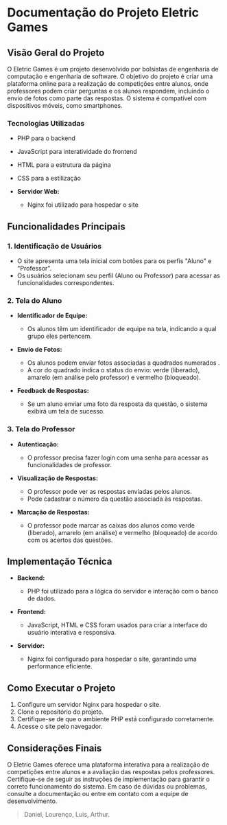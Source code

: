 # Documentação do Projeto Eletric Games

## Visão Geral do Projeto

O Eletric Games é um projeto desenvolvido por bolsistas de engenharia de computação e engenharia de software. O objetivo do projeto é criar uma plataforma online para a realização de competições entre alunos, onde professores podem criar perguntas e os alunos respondem, incluindo o envio de fotos como parte das respostas. O sistema é compatível com dispositivos móveis, como smartphones.

### Tecnologias Utilizadas
  - PHP para o backend
  - JavaScript para interatividade do frontend
  - HTML para a estrutura da página
  - CSS para a estilização

- **Servidor Web:**
  - Nginx foi utilizado para hospedar o site

## Funcionalidades Principais

### 1. Identificação de Usuários

- O site apresenta uma tela inicial com botões para os perfis "Aluno" e "Professor".
- Os usuários selecionam seu perfil (Aluno ou Professor) para acessar as funcionalidades correspondentes.

### 2. Tela do Aluno

- **Identificador de Equipe:**
  - Os alunos têm um identificador de equipe na tela, indicando a qual grupo eles pertencem.

- **Envio de Fotos:**
  - Os alunos podem enviar fotos associadas a quadrados numerados .
  - A cor do quadrado indica o status do envio: verde (liberado), amarelo (em análise pelo professor) e vermelho (bloqueado).

- **Feedback de Respostas:**
  - Se um aluno enviar uma foto da resposta da questão, o sistema exibirá um tela de sucesso.

### 3. Tela do Professor

- **Autenticação:**
  - O professor precisa fazer login com uma senha para acessar as funcionalidades de professor.

- **Visualização de Respostas:**
  - O professor pode ver as respostas enviadas pelos alunos.
  - Pode cadastrar o número da questão associada às respostas.

- **Marcação de Respostas:**
  - O professor pode marcar as caixas dos alunos como verde (liberado), amarelo (em análise) e vermelho (bloqueado) de acordo com os acertos das questões.

## Implementação Técnica

- **Backend:**
  - PHP foi utilizado para a lógica do servidor e interação com o banco de dados.

- **Frontend:**
  - JavaScript, HTML e CSS foram usados para criar a interface do usuário interativa e responsiva.

- **Servidor:**
  - Nginx foi configurado para hospedar o site, garantindo uma performance eficiente.

## Como Executar o Projeto
1. Configure um servidor Nginx para hospedar o site.
2. Clone o repositório do projeto.
3. Certifique-se de que o ambiente PHP está configurado corretamente.
4. Acesse o site pelo navegador.

## Considerações Finais

O Eletric Games oferece uma plataforma interativa para a realização de competições entre alunos e a avaliação das respostas pelos professores. Certifique-se de seguir as instruções de implementação para garantir o correto funcionamento do sistema. Em caso de dúvidas ou problemas, consulte a documentação ou entre em contato com a equipe de desenvolvimento.
> Daniel, Lourenço, Luis, Arthur.

